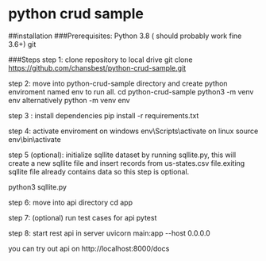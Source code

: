 # python crud sample


##installation 
###Prerequisites:
Python 3.8 ( should probably work fine 3.6+)
git

###Steps
step 1:
clone repository to local drive
git clone https://github.com/chansbest/python-crud-sample.git

step 2: move into python-crud-sample directory and create python enviroment named env to run all.
cd python-crud-sample
python3 -m venv env 
alternatively python -m venv env 

step 3 : install dependencies
pip install -r requirements.txt

step 4: activate enviroment
on windows
env\Scripts\activate
on linux
source env\bin\activate

step 5 (optional):
initialize sqllite dataset by running sqllite.py,
this will create a new sqllite file and insert records from us-states.csv file.exiting sqllite file already contains data so this step is optional.

python3 sqllite.py


step 6: move into api directory
cd app

step 7: (optional)  run test cases for api
pytest

step 8: start rest api in server
 uvicorn main:app --host 0.0.0.0

you can try out api on 
http://localhost:8000/docs

